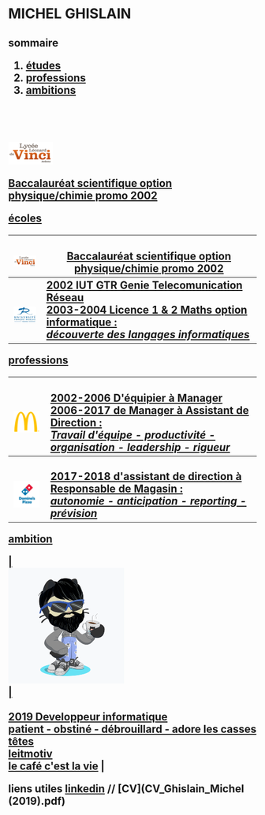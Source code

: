 <html>
    <head>
    <link rel="stylesheet" href="style.css" />
    </head>

<body>

<h1> MICHEL GHISLAIN 

<h2> sommaire

<ol>                                         
    <li><a href="#part1" >études</li>  
    <li><a href="#part2" >professions</li>
    <li><a href="#part3" >ambitions</li>
    
 </ol>
 <br><br>
 <p class="flotte">
 <img src="lycée.png" alt="Nouveau !" />
</p>
<p>
 Baccalauréat scientifique option physique/chimie promo 2002
</p>

<p id="part1"> écoles </p>
    
| <br> ![Image](lycée.png) <br> | <br> Baccalauréat scientifique option physique/chimie promo 2002  |
| :---: | --- |
| <br> ![Image](univ.png) <br> | 2002 IUT GTR Genie Telecomunication Réseau <br> 2003-2004 Licence 1 & 2 Maths option informatique : <br> ___découverte des langages informatiques___ |

<p id="part2"> professions </p>

| <br id="part2"> ![Image](mc.png) <br>| <br> 2002-2006 D'équipier à Manager <br> 2006-2017 de Manager à Assistant de Direction : <br> ___Travail d'équipe - productivité - organisation - leadership - rigueur___ |
|:---:|:---|
| <br> ![Image](dom.png) <br> | <br>  2017-2018 d'assistant de direction à Responsable de Magasin : <br> ___autonomie - anticipation - reporting - prévision___  |

<p id="part3"> ambition </p>
    
| <br id="part3"> ![Image](cat.png) <br> | <br> <br> 2019 Developpeur informatique <br> __patient - obstiné - débrouillard - adore les casses têtes__ <br> leitmotiv <br> [le café c'est la vie](https://www.youtube.com/watch?v=UGtKGX8B9hU) |



liens utiles [linkedin](https://www.linkedin.com/in/ghislain-michel-31b024153/) // [CV](CV_Ghislain_Michel (2019).pdf) 

</body>

</html>
  
